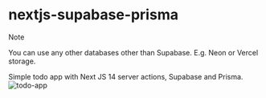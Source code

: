 # nextjs-supabase-prisma
> [!NOTE]  
> You can use any other databases other than Supabase. E.g. Neon or Vercel storage.

Simple todo app with Next JS 14 server actions, Supabase and Prisma.
![todo-app](https://github.com/user-attachments/assets/a785a45b-5f89-411a-881e-918ae4d4ab66)
